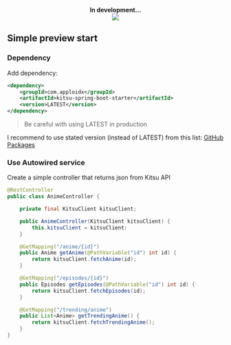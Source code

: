 <p align=center>
  <strong>In development...</strong> <br>
  <img src="https://i.pinimg.com/564x/7e/a1/40/7ea1407c688380488dada8b19d41702f.jpg" />
</p>

## Simple preview start


### Dependency
Add dependency:
```xml
<dependency>
    <groupId>com.apploidx</groupId>
    <artifactId>kitsu-spring-boot-starter</artifactId>
    <version>LATEST</version>
</dependency>
```

> Be careful with using LATEST in production

I recommend to use stated version (instead of LATEST) from this list: [GitHub Packages](https://github.com/AppLoidx/kitsu-sdk-starter/packages/281508/versions)

### Use Autowired service

Create a simple controller that returns json from Kitsu API

```java
@RestController
public class AnimeController {

    private final KitsuClient kitsuClient;

    public AnimeController(KitsuClient kitsuClient) {
        this.kitsuClient = kitsuClient;
    }

    @GetMapping("/anime/{id}")
    public Anime getAnime(@PathVariable("id") int id) {
        return kitsuClient.fetchAnime(id);
    }

    @GetMapping("/episodes/{id}")
    public Episodes getEpisodes(@PathVariable("id") int id) {
        return kitsuClient.fetchEpisodes(id);
    }

    @GetMapping("/trending/anime")
    public List<Anime> getTrendingAnime() {
        return kitsuClient.fetchTrendingAnime();
    }
}
```
